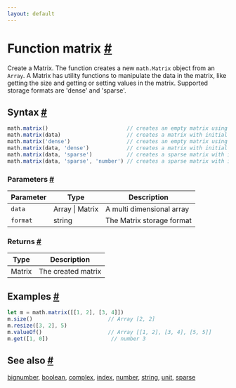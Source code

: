 ```yaml
---
layout: default
---
```


<!-- Note: This file is automatically generated from source code comments. Changes made in this file will be overridden. -->

<h1 id="function-matrix">Function matrix <a href="#function-matrix" title="Permalink">#</a></h1>

Create a Matrix. The function creates a new `math.Matrix` object from
an `Array`. A Matrix has utility functions to manipulate the data in the
matrix, like getting the size and getting or setting values in the matrix.
Supported storage formats are 'dense' and 'sparse'.


<h2 id="syntax">Syntax <a href="#syntax" title="Permalink">#</a></h2>

```js
math.matrix()                         // creates an empty matrix using default storage format (dense).
math.matrix(data)                     // creates a matrix with initial data using default storage format (dense).
math.matrix('dense')                  // creates an empty matrix using the given storage format.
math.matrix(data, 'dense')            // creates a matrix with initial data using the given storage format.
math.matrix(data, 'sparse')           // creates a sparse matrix with initial data.
math.matrix(data, 'sparse', 'number') // creates a sparse matrix with initial data, number data type.
```

<h3 id="parameters">Parameters <a href="#parameters" title="Permalink">#</a></h3>

Parameter | Type | Description
--------- | ---- | -----------
`data` | Array &#124; Matrix | A multi dimensional array
`format` | string | The Matrix storage format

<h3 id="returns">Returns <a href="#returns" title="Permalink">#</a></h3>

Type | Description
---- | -----------
Matrix | The created matrix


<h2 id="examples">Examples <a href="#examples" title="Permalink">#</a></h2>

```js
let m = math.matrix([[1, 2], [3, 4]])
m.size()                        // Array [2, 2]
m.resize([3, 2], 5)
m.valueOf()                     // Array [[1, 2], [3, 4], [5, 5]]
m.get([1, 0])                    // number 3
```


<h2 id="see-also">See also <a href="#see-also" title="Permalink">#</a></h2>

[bignumber](bignumber.html),
[boolean](boolean.html),
[complex](complex.html),
[index](index.html),
[number](number.html),
[string](string.html),
[unit](unit.html),
[sparse](sparse.html)
